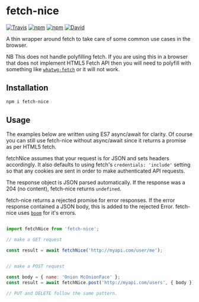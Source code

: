 # fetch-nice

[![Travis](https://img.shields.io/travis/sdd/fetch-nice.svg)]() [![npm](https://img.shields.io/npm/v/fetch-nice.svg)]() [![npm](https://img.shields.io/npm/l/fetch-nice.svg)]() [![David](https://img.shields.io/david/sdd/fetch-nice.svg)]()

A thin wrapper around fetch to take care of some common use cases in the browser.

NB This does not handle polyfilling fetch. If you are using this in a browser that does not implement HTML5 Fetch API
 then you will need to polyfill with something like [`whatwg-fetch`](https://www.npmjs.com/package/whatwg-fetch) or it will not work.
 
## Installation

```bash
npm i fetch-nice
```

## Usage

The examples below are written using ES7 async/await for clarity. Of course you can still use fetch-nice without async/await since it returns a promise as per HTML5 fetch.

fetchNice assumes that your request is for JSON and sets headers accordingly. It also defaults to using fetch's `credentials: 'include'` setting so that any cookies are sent in order to make authenticated API requests.

The response object is JSON parsed automatically. If the response was a 204 (no content), fetch-nice returns `undefined`.

fetch-nice returns a rejected promise for error responses. If the error response contained a JSON body, this is added to the rejected Error.
fetch-nice uses [`boom`](https://www.npmjs.com/package/boom) for it's errors.

```js

import fetchNice from 'fetch-nice';

// make a GET request

const result = await fetchNice('http://myapi.com/user/me');


// make a POST request

const body = { name: 'Onion McOnionFace' };
const result = await fetchNice.post('http://myapi.com/users', { body });

// PUT and DELETE follow the same pattern.

```
